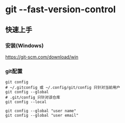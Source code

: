 # git --fast-version-control

## 快速上手

### 安装(Windows)

https://git-scm.com/download/win

### git配置

```shell
git config
# ~/.gitconfig 或 ~/.config/git/config 只针对当前用户
git config --global
# .git/config 只针对该仓库
git config --local

git config --global "user name"
git config --global "user email"

```

